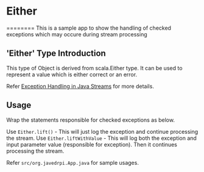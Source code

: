 # Either
========
This is a sample app to show the handling of checked exceptions which may occure during stream processing

'Either' Type Introduction
--------------------------
This type of Object is derived from scala.Either type. It can be used to represent a value which is either correct or an error.

Refer [Exception Handling in Java Streams](https://dev.to/brianverm/exception-handling-in-java-streams-2mjh) for more details.

Usage
---------
Wrap the statements responsible for checked exceptions as below.

Use `Either.lift()` - This will just log the exception and continue processing the stream.
Use `Either.liftWithValue` - This will log both the exception and input parameter value (responsible for exception). Then it continues processing the stream.

Refer `src/org.javedrpi.App.java` for sample usages.